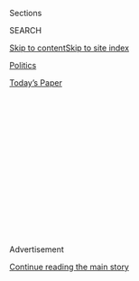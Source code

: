 <div id="app">

<div>

<div>

<div>

<div class="NYTAppHideMasthead css-1q2w90k e1suatyy0">

<div class="section css-ui9rw0 e1suatyy2">

<div class="css-eph4ug er09x8g0">

<div class="css-6n7j50">

</div>

<span class="css-1dv1kvn">Sections</span>

<div class="css-10488qs">

<span class="css-1dv1kvn">SEARCH</span>

</div>

[Skip to content](#site-content)[Skip to site
index](#site-index)

</div>

<div id="masthead-section-label" class="css-1wr3we4 eaxe0e00">

[Politics](https://www.nytimes3xbfgragh.onion/section/politics)

</div>

<div class="css-10698na e1huz5gh0">

</div>

</div>

<div id="masthead-bar-one" class="section hasLinks css-15hmgas e1csuq9d3">

<div class="css-uqyvli e1csuq9d0">

</div>

<div class="css-1uqjmks e1csuq9d1">

</div>

<div class="css-9e9ivx">

[](https://myaccount.nytimes3xbfgragh.onion/auth/login?response_type=cookie&client_id=vi)

</div>

<div class="css-1bvtpon e1csuq9d2">

[Today’s
Paper](https://www.nytimes3xbfgragh.onion/section/todayspaper)

</div>

</div>

</div>

</div>

<div data-aria-hidden="false">

<div id="site-content" data-role="main">

<div>

<div class="css-1aor85t" style="opacity:0.000000001;z-index:-1;visibility:hidden">

<div class="css-1hqnpie">

<div class="css-epjblv">

<span class="css-17xtcya">[Politics](/section/politics)</span><span class="css-x15j1o">|</span><span class="css-fwqvlz">Trump,
a Week After Porter Resigned, Says He’s ‘Totally Opposed’ to Domestic
Violence</span>

</div>

<div class="css-k008qs">

<div class="css-1iwv8en">

<span class="css-18z7m18"></span>

<div>

</div>

</div>

<span class="css-1n6z4y">https://nyti.ms/2BZ8ra6</span>

<div class="css-1705lsu">

<div class="css-4xjgmj">

<div class="css-4skfbu" data-role="toolbar" data-aria-label="Social Media Share buttons, Save button, and Comments Panel with current comment count" data-testid="share-tools">

  - 
  - 
  - 
  - 
    
    <div class="css-6n7j50">
    
    </div>

  - 
  - 

</div>

</div>

</div>

</div>

</div>

</div>

<div class="css-13pd83m">

</div>

<div id="top-wrapper" class="css-1sy8kpn">

<div id="top-slug" class="css-l9onyx">

Advertisement

</div>

[Continue reading the main
story](#after-top)

<div class="ad top-wrapper" style="text-align:center;height:100%;display:block;min-height:250px">

<div id="top" class="place-ad" data-position="top" data-size-key="top">

</div>

</div>

<div id="after-top">

</div>

</div>

<div id="sponsor-wrapper" class="css-1hyfx7x">

<div id="sponsor-slug" class="css-19vbshk">

Supported by

</div>

[Continue reading the main
story](#after-sponsor)

<div id="sponsor" class="ad sponsor-wrapper" style="text-align:center;height:100%;display:block">

</div>

<div id="after-sponsor">

</div>

</div>

<div class="css-1vkm6nb ehdk2mb0">

# Trump, a Week After Porter Resigned, Says He’s ‘Totally Opposed’ to Domestic Violence

</div>

<div class="css-79elbk" data-testid="photoviewer-wrapper">

<div class="css-z3e15g" data-testid="photoviewer-wrapper-hidden">

</div>

<div class="css-1a48zt4 ehw59r15" data-testid="photoviewer-children">

![<span class="css-16f3y1r e13ogyst0" data-aria-hidden="true">John F.
Kelly, left, the White House chief of staff, and Rob Porter, then the
White House staff secretary, in
August.</span><span class="css-cnj6d5 e1z0qqy90" itemprop="copyrightHolder"><span class="css-1ly73wi e1tej78p0">Credit...</span><span><span>Jonathan
Ernst/Reuters</span></span></span>](https://static01.graylady3jvrrxbe.onion/images/2018/02/15/us/politics/15dc-clearance/merlin_133463066_f2d67582-b67d-443d-8a49-39d0fbceeb1a-articleLarge.jpg?quality=75&auto=webp&disable=upscale)

</div>

</div>

<div class="css-xt80pu e12qa4dv0">

<div class="css-18e8msd">

<div class="css-vp77d3 epjyd6m0">

<div class="css-1baulvz">

By [<span class="css-1baulvz" itemprop="name">Julie Hirschfeld
Davis</span>](https://www.nytimes3xbfgragh.onion/by/julie-hirschfeld-davis),
[<span class="css-1baulvz" itemprop="name">Maggie
Haberman</span>](http://www.nytimes3xbfgragh.onion/by/maggie-haberman)
and [<span class="css-1baulvz last-byline" itemprop="name">Michael D.
Shear</span>](http://www.nytimes3xbfgragh.onion/by/michael-d-shear)

</div>

</div>

  - Feb. 14,
    2018

  - 
    
    <div class="css-4xjgmj">
    
    <div class="css-d8bdto" data-role="toolbar" data-aria-label="Social Media Share buttons, Save button, and Comments Panel with current comment count" data-testid="share-tools">
    
      - 
      - 
      - 
      - 
        
        <div class="css-6n7j50">
        
        </div>
    
      - 
      - 
    
    </div>
    
    </div>

</div>

</div>

<div class="section meteredContent css-1r7ky0e" name="articleBody" itemprop="articleBody">

<div class="css-1fanzo5 StoryBodyCompanionColumn">

<div class="css-53u6y8">

WASHINGTON — One week after Rob Porter, his staff secretary, resigned
amid spousal abuse allegations, President Trump said on Wednesday that
he was “totally opposed to domestic violence,” his first condemnation of
the alleged conduct behind a scandal that has engulfed the White House.

His statement, which members of both parties had said was long overdue,
came as John F. Kelly, Mr. Trump’s chief of staff, faced new questions
about his handling of Mr. Porter’s case, including how he could have
held a temporary high-level security clearance for more than a year in
light of the allegations, and as committees in both the House and the
Senate announced they would investigate the circumstances surrounding
the granting of Mr. Porter’s clearance.

Mr. Kelly told senior aides last fall to put an immediate end to
granting new interim security clearances like the one given to Mr.
Porter and directed them to resolve any issues preventing employees who
held them at the time from receiving a full clearance, according to two
people familiar with the discussion.

At a meeting in the West Wing, Mr. Kelly said he was assigning Kirstjen
Nielsen, then his deputy, to enforce the new policy, the people said.
But it is not known whether Mr. Kelly, Ms. Nielsen or any other senior
officials sought to delve into why Mr. Porter was operating with only an
interim clearance.

</div>

</div>

<div class="css-1fanzo5 StoryBodyCompanionColumn">

<div class="css-53u6y8">

[Mr. Porter
resigned](https://www.nytimes3xbfgragh.onion/2018/02/07/us/politics/rob-porter-resigns-abuse-white-house-staff-secretary.html)
last week after allegations that he had abused his two former wives were
[reported by The Daily
Mail](http://www.dailymail.co.uk/news/article-5359731/Ex-wife-Rob-Porter-Trumps-secretary-tells-marriage.html).
In the following days, Mr. Trump repeatedly declined to comment publicly
on the episode — or on the issue of domestic violence — even as he went
out of his way to praise Mr. Porter and express sympathy with him,
noting that he had denied the accusations.

But during a tax event on Wednesday at the White House, the president
finally weighed in, saying: “I’m totally opposed to domestic violence of
any kind. Everyone knows that, and it almost wouldn’t even have to be
said.”

The F.B.I. learned about the allegations by the two women soon after Mr.
Trump was inaugurated last year. But spokesmen and spokeswomen for the
White House have insisted that no senior White House officials knew of
them until last week. They have said that the career government
employees at the White House Personnel Security Office who processed the
clearances did not tell them about the allegations uncovered by the
F.B.I.

“I am interested in how someone with credible allegations of domestic
abuse, plural, can be hired,” said Representative Trey Gowdy, Republican
of South Carolina and the chairman of the Oversight and Government
Reform Committee, which will look into Mr. Porter’s clearance and the
granting of interim clearances generally. He called domestic abuse “a
particularly insidious crime” that bears serious consideration in both
the hiring and clearance process.

Senator Charles E. Grassley, Republican of Iowa and the chairman of the
Judiciary Committee, said that he had instructed his staff to also begin
looking into the clearance process and into whether the proper protocols
were followed at the White House, while six Democratic senators said
that they were concerned about whether there had been “any mishandling
of classified information” because of the interim clearances.

</div>

</div>

<div class="css-1fanzo5 StoryBodyCompanionColumn">

<div class="css-53u6y8">

The six senators asked Christopher A. Wray, the F.B.I. director, for the
names of other employees at the White House who were working “without
being able to obtain a permanent security clearance.”

Mr. Porter was allowed to continue serving in his post with an interim
clearance while awaiting approval from the Personnel Security Office for
a permanent clearance. The little-known office of about a dozen
employees, on the fifth floor of the New Executive Office Building down
the block from the White House, receives background information from the
F.B.I. and determines whether officials should be cleared to have access
to sensitive information.

Mr. Wray testified on Tuesday that the F.B.I. had sent the White House a
preliminary background report on Mr. Porter in March, a full
investigation in July and a more detailed accounting in November. The
agency closed its inquiry in January.

But White House officials say the security office, where only one out of
three officials who had to sign off on granting Mr. Porter’s clearance
had weighed in, never made a final recommendation.

When senior White House aides have been flagged for concern during prior
administrations, that information was typically sent to the general
counsel at the Office of Administration, which oversees the security
office, who would quickly pass the information to the White House
counsel or the deputy chief of staff, according to people familiar with
the process.

Several former White House officials and people familiar with the
security clearance process argue that it is highly unusual and dangerous
for people at Mr. Porter’s level to do their jobs indefinitely without
the proper clearance.

“The presumption is not that you get clearance; the presumption is
actually that you do not get clearance, and you have to prove yourself
worthy of having access to vital information,” said Max Stier, the
president and chief executive of the Partnership for Public Service, a
nonprofit organization that specializes in federal government management
issues.

</div>

</div>

<div class="css-1fanzo5 StoryBodyCompanionColumn">

<div class="css-53u6y8">

“Interim clearance is simply to allow people to operate for a short time
in their jobs while they await a full check, but if you get red flags in
that interim clearance process, then it means that you shouldn’t have
that interim clearance,” he added.

Even as Mr. Kelly’s past efforts to deal with security clearance issues
at the White House were becoming clearer, his shifting public responses
to the revelations of Mr. Porter’s past were coming under further
scrutiny.

Three people briefed on the situation said that Mr. Kelly learned that
the accusations would be published in The Mail last Tuesday, before
leaving for a visit to Capitol Hill. In a meeting with a group of aides,
including several from the press office, everyone agreed that Mr. Porter
would have to resign, the people briefed on the situation said, and a
statement from Mr. Kelly was drafted to provide to The Mail.

But Mr. Porter continued to deny the accusations from his former wives.
One aide in the discussions pushed back on the belief that Mr. Porter
should resign, saying that these were mere allegations, and that if Mr.
Porter were forced out over them, other people could be forced from
their posts any time an allegation was made. Other aides agreed, and
argued for waiting for the story to play out.

At that point, they reached out to Mr. Kelly, who had left for the visit
to the Capitol, by phone, the people said, and he said he agreed,
telling them to make his statement about Mr. Porter more supportive. Mr.
Kelly dictated specific language that he wanted in the statement to
Sarah Huckabee Sanders, the White House press secretary.

A short time later, The Mail published Mr. Kelly’s statement calling Mr.
Porter “a man of true integrity and honor,” someone with whom he was
“proud to serve,” and who had faced “vile” accusations from his former
wives.

But soon after the article appeared, Mr. Kelly, who by then had returned
to the White House, heard from someone with more detailed knowledge of
the allegations against Mr. Porter that more damning information was
about to come out, and that the chief of staff should not put himself in
the position of being Mr. Porter’s main defender. The people briefed on
the discussions would not identify that person.

</div>

</div>

<div class="css-1fanzo5 StoryBodyCompanionColumn">

<div class="css-53u6y8">

The conversation prompted Mr. Kelly to go back to Mr. Porter, this time
telling him that he “knows what he has to do,” according to those
briefed on the discussion.

Mr. Porter agreed to resign, and told his staff that he was stepping
down, a White House official said. But the next morning, Wednesday of
last week, he told White House aides he wanted to leave on his own terms
and help with the transition. Mr. Kelly told him that he had to leave
his job, but he agreed to let Mr. Porter attempt a more graceful exit
with an unclear departure date, those briefed said.

The scandal has [placed Mr. Kelly’s job in
jeopardy](https://www.nytimes3xbfgragh.onion/2018/02/09/us/politics/trump-porter-abuse.html),
leading Mr. Trump to [complain privately about
him](https://www.nytimes3xbfgragh.onion/2018/02/08/us/politics/kelly-trump.html)
and sound out confidants about potential replacements, including Gary D.
Cohn, the director of his National Economic Council, and Representative
Kevin McCarthy, Republican of California and the majority leader.

Mr. Trump is said to seem more favorable toward Mr. McCarthy in some of
his discussions, seeing him as someone who would be a more willing
subordinate than Mr. Cohn might be, according to a person with direct
knowledge of the discussions. Yet in other conversations, Mr. Trump has
indicated that Mr. Cohn is his pick.

Several of Mr. Trump’s advisers believe the president, who has a long
history of quizzing aides about one another behind their backs without
taking action, might just be venting. And his interactions with Mr.
Kelly have remained mostly positive, according to two West Wing advisers
who have witnessed them together.

Still, Mr. Kelly is facing a restive staff that includes some aides who
have grown increasingly upset with his handling of the Porter situation,
including a constantly shifting set of explanations and timelines that
have raised further questions about the White House’s credibility.

As new information about the scandal emerged Wednesday, officials twice
postponed, then ultimately canceled, the daily briefing by the press
secretary. Press aides told reporters the question-and-answer session
had been scrapped in light of a [fatal school
shooting](https://www.nytimes3xbfgragh.onion/2018/02/14/us/parkland-school-shooting.html?hp&action=click&pgtype=Homepage&clickSource=story-heading&module=span-ab-top-region&region=top-news&WT.nav=top-news)
in South Florida.

</div>

</div>

</div>

<div>

</div>

<div>

</div>

<div>

</div>

<div>

<div id="bottom-wrapper" class="css-1ede5it">

<div id="bottom-slug" class="css-l9onyx">

Advertisement

</div>

[Continue reading the main
story](#after-bottom)

<div id="bottom" class="ad bottom-wrapper" style="text-align:center;height:100%;display:block;min-height:90px">

</div>

<div id="after-bottom">

</div>

</div>

</div>

</div>

</div>

## Site Index

<div>

</div>

## Site Information Navigation

  - [© <span>2020</span> <span>The New York Times
    Company</span>](https://help.nytimes3xbfgragh.onion/hc/en-us/articles/115014792127-Copyright-notice)

<!-- end list -->

  - [NYTCo](https://www.nytco.com/)
  - [Contact
    Us](https://help.nytimes3xbfgragh.onion/hc/en-us/articles/115015385887-Contact-Us)
  - [Work with us](https://www.nytco.com/careers/)
  - [Advertise](https://nytmediakit.com/)
  - [T Brand Studio](http://www.tbrandstudio.com/)
  - [Your Ad
    Choices](https://www.nytimes3xbfgragh.onion/privacy/cookie-policy#how-do-i-manage-trackers)
  - [Privacy](https://www.nytimes3xbfgragh.onion/privacy)
  - [Terms of
    Service](https://help.nytimes3xbfgragh.onion/hc/en-us/articles/115014893428-Terms-of-service)
  - [Terms of
    Sale](https://help.nytimes3xbfgragh.onion/hc/en-us/articles/115014893968-Terms-of-sale)
  - [Site
    Map](https://spiderbites.nytimes3xbfgragh.onion)
  - [Help](https://help.nytimes3xbfgragh.onion/hc/en-us)
  - [Subscriptions](https://www.nytimes3xbfgragh.onion/subscription?campaignId=37WXW)

</div>

</div>

</div>

</div>
